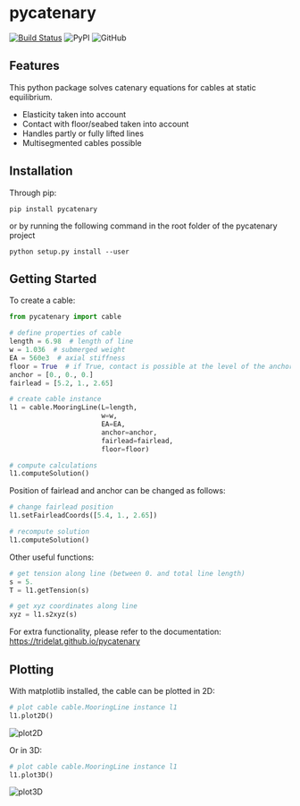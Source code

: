# pycatenary

[![Build Status](https://app.travis-ci.com/tridelat/pycatenary.svg?branch=main)](https://app.travis-ci.com/tridelat/pycatenary)
![PyPI](https://img.shields.io/pypi/v/pycatenary)
![GitHub](https://img.shields.io/github/license/tridelat/pycatenary)

## Features

This python package solves catenary equations for cables at static equilibrium.

- Elasticity taken into account
- Contact with floor/seabed taken into account
- Handles partly or fully lifted lines
- Multisegmented cables possible

## Installation

Through pip:

```
pip install pycatenary
```

or by running the following command in the root folder of the pycatenary project

```
python setup.py install --user
```

## Getting Started

To create a cable:

```python
from pycatenary import cable

# define properties of cable
length = 6.98  # length of line
w = 1.036  # submerged weight
EA = 560e3  # axial stiffness
floor = True  # if True, contact is possible at the level of the anchor
anchor = [0., 0., 0.]
fairlead = [5.2, 1., 2.65]

# create cable instance
l1 = cable.MooringLine(L=length,
                       w=w,
                       EA=EA,
                       anchor=anchor,
                       fairlead=fairlead,
                       floor=floor)

# compute calculations
l1.computeSolution()
```

Position of fairlead and anchor can be changed as follows:

```python
# change fairlead position
l1.setFairleadCoords([5.4, 1., 2.65])

# recompute solution
l1.computeSolution()
```

Other useful functions:

```python
# get tension along line (between 0. and total line length)
s = 5.
T = l1.getTension(s)

# get xyz coordinates along line
xyz = l1.s2xyz(s)

```

For extra functionality, please refer to the documentation: https://tridelat.github.io/pycatenary

## Plotting

With matplotlib installed, the cable can be plotted in 2D:

```python
# plot cable cable.MooringLine instance l1
l1.plot2D()
```

![plot2D](docs/source/line_plot_2D.svg)

Or in 3D:

```python
# plot cable cable.MooringLine instance l1
l1.plot3D()
```

![plot3D](docs/source/line_plot_3D.svg)
